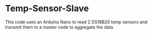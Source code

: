 # Temp-Sensor-Slave
This code uses an Arduino Nano to read 2 DS18B20 temp sensors and transmit them to a master node to aggregate the data.
